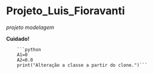 # Projeto_Luis_Fioravanti

*projeto modelagem*

**Cuidado!**

        ```python
        A1=0
        A2=0.0
        print("Alteração a classe a partir do clone.")```
   
